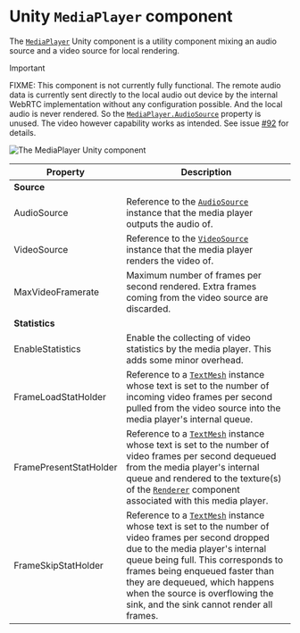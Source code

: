 # Unity `MediaPlayer` component

The [`MediaPlayer`](xref:Microsoft.MixedReality.WebRTC.Unity.MediaPlayer) Unity component is a utility component mixing an audio source and a video source for local rendering.

> [!Important]
> FIXME: This component is not currently fully functional. The remote audio data is currently sent directly to the local audio out device by the internal WebRTC implementation without any configuration possible. And the local audio is never rendered. So the [`MediaPlayer.AudioSource`](xref:Microsoft.MixedReality.WebRTC.Unity.MediaPlayer.AudioSource) property is unused. The video however capability works as intended. See issue [#92](https://github.com/microsoft/MixedReality-WebRTC/issues/92) for details.

![The MediaPlayer Unity component](unity-mediaplayer.png)

| Property | Description |
|---|---|
| **Source** | |
| AudioSource | Reference to the [`AudioSource`](xref:Microsoft.MixedReality.WebRTC.Unity.AudioSource) instance that the media player outputs the audio of. |
| VideoSource | Reference to the [`VideoSource`](xref:Microsoft.MixedReality.WebRTC.Unity.VideoSource) instance that the media player renders the video of. |
| MaxVideoFramerate | Maximum number of frames per second rendered. Extra frames coming from the video source are discarded. |
| **Statistics** | |
| EnableStatistics | Enable the collecting of video statistics by the media player. This adds some minor overhead. |
| FrameLoadStatHolder | Reference to a [`TextMesh`](https://docs.unity3d.com/ScriptReference/TextMesh.html) instance whose text is set to the number of incoming video frames per second pulled from the video source into the media player's internal queue. |
| FramePresentStatHolder | Reference to a [`TextMesh`](https://docs.unity3d.com/ScriptReference/TextMesh.html) instance whose text is set to the number of video frames per second dequeued from the media player's internal queue and rendered to the texture(s) of the [`Renderer`](https://docs.unity3d.com/ScriptReference/Renderer.html) component associated with this media player. |
| FrameSkipStatHolder | Reference to a [`TextMesh`](https://docs.unity3d.com/ScriptReference/TextMesh.html) instance whose text is set to the number of video frames per second dropped due to the media player's internal queue being full. This corresponds to frames being enqueued faster than they are dequeued, which happens when the source is overflowing the sink, and the sink cannot render all frames. |
